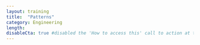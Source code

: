```yaml
---
layout: training
title:  "Patterns"
category: Engineering
length:
disableCta: true #disabled the 'How to access this' call to action at the bottom of the page template
---
```



